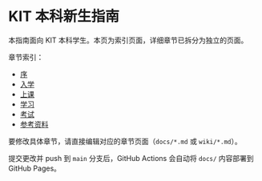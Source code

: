 # KIT 本科新生指南

本指南面向 KIT 本科学生。本页为索引页面，详细章节已拆分为独立的页面。

章节索引：

- [序](序.md)
- [入学](入学.md)
- [上课](上课.md)
- [学习](学习.md)
- [考试](考试.md)
- [参考资料](References.md)

要修改具体章节，请直接编辑对应的章节页面（`docs/*.md` 或 `wiki/*.md`）。

提交更改并 push 到 `main` 分支后，GitHub Actions 会自动将 `docs/` 内容部署到 GitHub Pages。
